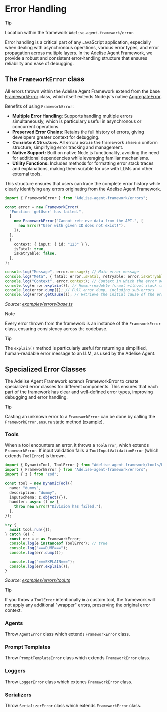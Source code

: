 # Error Handling

> [!TIP]
>
> Location within the framework `Adelise-agent-framework/error`.

Error handling is a critical part of any JavaScript application, especially when dealing with asynchronous operations, various error types, and error propagation across multiple layers. In the Adelise Agent Framework, we provide a robust and consistent error-handling structure that ensures reliability and ease of debugging.

## The `FrameworkError` class

All errors thrown within the Adelise Agent Framework extend from the base [FrameworkError](/src/errors.ts) class, which itself extends Node.js's native [AggregateError](https://developer.mozilla.org/en-US/docs/Web/JavaScript/Reference/Global_Objects/AggregateError).

Benefits of using `FrameworkError`:

- **Multiple Error Handling**: Supports handling multiple errors simultaneously, which is particularly useful in asynchronous or concurrent operations.
- **Preserved Error Chains**: Retains the full history of errors, giving developers greater context for debugging.
- **Consistent Structure:** All errors across the framework share a uniform structure, simplifying error tracking and management.
- **Native Support:** Built on native Node.js functionality, avoiding the need for additional dependencies while leveraging familiar mechanisms.
- **Utility Functions:** Includes methods for formatting error stack traces and explanations, making them suitable for use with LLMs and other external tools.

This structure ensures that users can trace the complete error history while clearly identifying any errors originating from the Adelise Agent Framework.

<!-- embedme examples/errors/base.ts -->

```ts
import { FrameworkError } from "Adelise-agent-framework/errors";

const error = new FrameworkError(
  "Function 'getUser' has failed.",
  [
    new FrameworkError("Cannot retrieve data from the API.", [
      new Error("User with given ID does not exist!"),
    ]),
  ],
  {
    context: { input: { id: "123" } },
    isFatal: true,
    isRetryable: false,
  },
);

console.log("Message", error.message); // Main error message
console.log("Meta", { fatal: error.isFatal, retryable: error.isRetryable }); // Is the error fatal/retryable?
console.log("Context", error.context); // Context in which the error occurred
console.log(error.explain()); // Human-readable format without stack traces (ideal for LLMs)
console.log(error.dump()); // Full error dump, including sub-errors
console.log(error.getCause()); // Retrieve the initial cause of the error
```

_Source: [examples/errors/base.ts](/examples/errors/base.ts)_

> [!NOTE]
>
> Every error thrown from the framework is an instance of the `FrameworkError` class, ensuring consistency across the codebase.

> [!TIP]
>
> The `explain()` method is particularly useful for returning a simplified, human-readable error message to an LLM, as used by the Adelise Agent.

## Specialized Error Classes

The Adelise Agent Framework extends FrameworkError to create specialized error classes for different components. This ensures that each part of the framework has clear and well-defined error types, improving debugging and error handling.

> [!TIP]
>
> Casting an unknown error to a `FrameworkError` can be done by calling the `FrameworkError.ensure` static method ([example](/examples/errors/cast.ts)).

### Tools

When a tool encounters an error, it throws a `ToolError`, which extends `FrameworkError`. If input validation fails, a `ToolInputValidationError` (which extends `ToolError`) is thrown.

<!-- embedme examples/errors/tool.ts -->

```ts
import { DynamicTool, ToolError } from "Adelise-agent-framework/tools/base";
import { FrameworkError } from "Adelise-agent-framework/errors";
import { z } from "zod";

const tool = new DynamicTool({
  name: "dummy",
  description: "dummy",
  inputSchema: z.object({}),
  handler: async () => {
    throw new Error("Division has failed.");
  },
});

try {
  await tool.run({});
} catch (e) {
  const err = e as FrameworkError;
  console.log(e instanceof ToolError); // true
  console.log("===DUMP===");
  console.log(err.dump());

  console.log("===EXPLAIN===");
  console.log(err.explain());
}
```

_Source: [examples/errors/tool.ts](/examples/errors/tool.ts)_

> [!TIP]
>
> If you throw a `ToolError` intentionally in a custom tool, the framework will not apply any additional "wrapper" errors, preserving the original error context.

### Agents

Throw `AgentError` class which extends `FrameworkError` class.

### Prompt Templates

Throw `PromptTemplateError` class which extends `FrameworkError` class.

### Loggers

Throw `LoggerError` class which extends `FrameworkError` class.

### Serializers

Throw `SerializerError` class which extends `FrameworkError` class.
